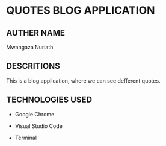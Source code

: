 # QUOTES BLOG APPLICATION

## AUTHER NAME

  Mwangaza Nuriath

## DESCRITIONS

This is a blog application, where we can see defferent quotes.

## TECHNOLOGIES USED
- Google Chrome

- Visual Studio Code 

- Terminal
